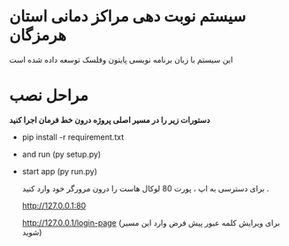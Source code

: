 # سیستم نوبت دهی مراکز دمانی استان هرمزگان

این سیستم با زبان برنامه نویسی پایتون وفلسک توسعه داده شده است


# مراحل نصب
**دستورات زیر را در مسیر اصلی پروژه درون خط فرمان اجرا کنید**
 - pip install -r requirement.txt
 - and run (py setup.py)
 - start app (py run.py)

    برای دسترسی به اپ ، پورت 80 لوکال هاست را درون مرورگر خود وارد کنید .

    http://127.0.0.1:80
    
     http://127.0.0.1/login-page (برای ویرایش کلمه عبور پیش فرض وارد این مسیر شوید)

